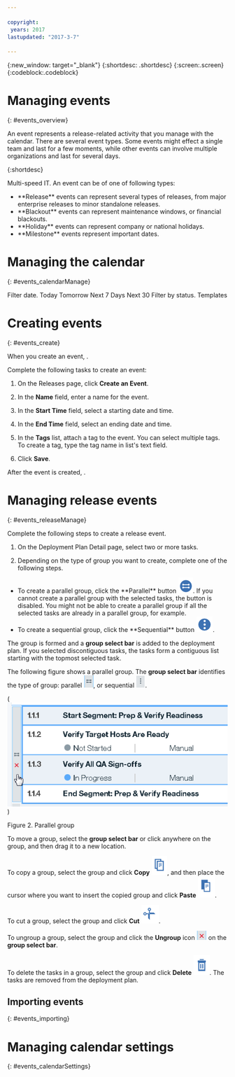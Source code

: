 ```yaml
---

copyright:
 years: 2017
lastupdated: "2017-3-7"

---
```


{:new_window: target="_blank"}
{:shortdesc: .shortdesc}
{:screen:.screen}
{:codeblock:.codeblock}

# Managing events
{: #events_overview}

An event represents a release-related activity that you manage with the calendar. There are several event types. Some events might effect a single team and last for a few moments, while other events can involve multiple organizations and last for several days.

{:shortdesc}

Multi-speed IT. An event can be of one of following types:

<ul>
<li>**Release** events can represent several types of releases, from major enterprise releases to minor standalone releases.</li>
<li>**Blackout** events can represent maintenance windows, or financial blackouts.</li>
<li>**Holiday** events can represent company or national holidays.</li>
<li>**Milestone** events represent important dates.</li>
</ul>

# Managing the calendar
{: #events_calendarManage}

Filter date. Today Tomorrow Next 7 Days Next 30
Filter by status.
Templates

# Creating events
{: #events_create}

When you create an event, .

Complete the following tasks to create an event:

1. On the Releases page, click **Create an Event**.

1. In the **Name** field, enter a name for the event.

3. In the **Start Time** field, select a starting date and time.

3. In the **End Time** field, select an ending date and time.

3. In the **Tags** list, attach a tag to the event. You can select multiple tags. To create a tag, type the tag name in list's text field.

5. Click **Save**.

After the event is created, .

# Managing release events
{: #events_releaseManage}

Complete the following steps to create a release event.

1. On the Deployment Plan Detail page, select two or more tasks.

1. Depending on the type of group you want to create, complete one of the following steps.

  <ul>
  <li>To create a parallel group, click the **Parallel** button <img class="inline" src="images/para-icon.png"  alt="parallel group button">. If you cannot create a parallel group with the selected tasks, the button is disabled. You might not be able to create a parallel group if all the selected tasks are already in a parallel group, for example.
  </li>
  <li>To create a sequential group, click the **Sequential** button <img class="inline" src="images/seq-icon.png"  alt="sequential group button">.
  </li>
  </ul>

The group is formed and a **group select bar** is added to the deployment plan. If you selected discontiguous tasks, the tasks form a contiguous list starting with the topmost selected task.

The following figure shows a parallel group. The **group select bar** identifies the type of group: parallel <img class="inline" src="images/para-select.png"  alt="parallel group select">, or sequential <img class="inline" src="images/seq-select.png"  alt="sequential group select">.

(![](images/group-select.png "Typical deployment plan"))

Figure 2. Parallel group

To move a group, select the **group select bar** or click anywhere on the group, and then drag it to a new location.

To copy a group, select the group and click **Copy** <img class="inline" src="images/copy-group.png"  alt="copy button">, and then place the cursor where you want to insert the copied group and click **Paste** <img class="inline" src="images/paste-group.png"  alt="paste button">.

To cut a group, select the group and click **Cut** <img class="inline" src="images/cut-group.png"  alt="cut button">.

To ungroup a group, select the group and click the **Ungroup** icon <img class="inline" src="images/ungroup-icon.png"  alt="ungroup icon"> on the **group select bar**.

To delete the tasks in a group, select the group and click **Delete** <img class="inline" src="images/trash-group.png"  alt="delete button">. The tasks are removed from the deployment plan.

## Importing events
{: #events_importing}

# Managing calendar settings
{: #events_calendarSettings}
